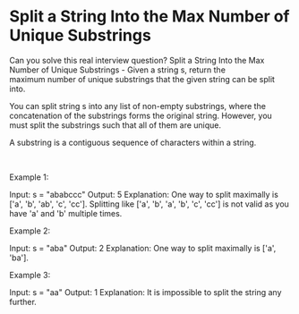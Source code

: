 # Split a String Into the Max Number of Unique Substrings

Can you solve this real interview question? Split a String Into the Max Number of Unique Substrings - Given a string s, return the maximum number of unique substrings that the given string can be split into.

You can split string s into any list of non-empty substrings, where the concatenation of the substrings forms the original string. However, you must split the substrings such that all of them are unique.

A substring is a contiguous sequence of characters within a string.

 

Example 1:


Input: s = "ababccc"
Output: 5
Explanation: One way to split maximally is ['a', 'b', 'ab', 'c', 'cc']. Splitting like ['a', 'b', 'a', 'b', 'c', 'cc'] is not valid as you have 'a' and 'b' multiple times.


Example 2:


Input: s = "aba"
Output: 2
Explanation: One way to split maximally is ['a', 'ba'].


Example 3:


Input: s = "aa"
Output: 1
Explanation: It is impossible to split the string any further.
